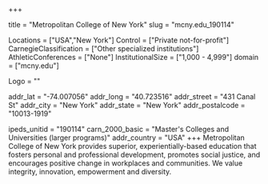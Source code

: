 
+++

title = "Metropolitan College of New York"
slug = "mcny.edu_190114"

Locations = ["USA","New York"]
Control = ["Private not-for-profit"]
CarnegieClassification = ["Other specialized institutions"]
AthleticConferences = ["None"]
InstitutionalSize = ["1,000 - 4,999"]
domain = ["mcny.edu"]

Logo = ""

addr_lat = "-74.007056"
addr_long = "40.723516"
addr_street = "431 Canal St"
addr_city = "New York"
addr_state = "New York"
addr_postalcode = "10013-1919"

ipeds_unitid = "190114"
carn_2000_basic = "Master's Colleges and Universities (larger programs)"
addr_country = "USA"
+++
    Metropolitan College of New York provides superior, experientially-based education that fosters personal and professional development, promotes social justice, and encourages positive change in workplaces and communities. We value integrity, innovation, empowerment and diversity.
